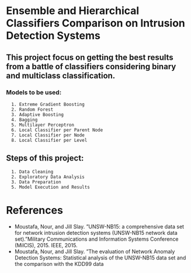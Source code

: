 # Ensemble and Hierarchical Classifiers Comparison on Intrusion Detection Systems

## This project focus on getting the best results from a battle of classifiers considering binary and multiclass classification. 

### Models to be used:
      1. Extreme Gradient Boosting
      2. Random Forest
      3. Adaptive Boosting
      4. Bagging
      5. Multilayer Perceptron
      6. Local Classifier per Parent Node
      7. Local Classifier per Node
      8. Local Classifier per Level

## Steps of this project:
      1. Data Cleaning
      2. Exploratory Data Analysis
      3. Data Preparation
      5. Model Execution and Results


# References
* Moustafa, Nour, and Jill Slay. ”UNSW-NB15: a comprehensive data
set for network intrusion detection systems (UNSW-NB15 network data
set).”Military Communications and Information Systems Conference
(MilCIS), 2015. IEEE, 2015.
* Moustafa, Nour, and Jill Slay. ”The evaluation of Network Anomaly
Detection Systems: Statistical analysis of the UNSW-NB15 data set and
the comparison with the KDD99 data
